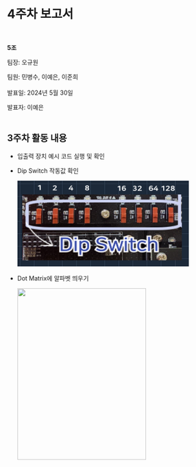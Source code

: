 # 4주차 보고서
</br>

**5조**   

팀장: 오규원

팀원: 민병수, 이예은, 이준희   
</br>
발표일: 2024년 5월 30일

발표자: 이예은
</br>
</br>

## 3주차 활동 내용
+ 입출력 장치 예시 코드 실행 및 확인
+ Dip Switch 작동값 확인
  
  <img src="https://github.com/IoT-programing-team-5/IoT-Project/blob/main/report/img/dip%20%EC%9E%91%EB%8F%99%EA%B0%92.PNG" width="400" height="200"/>
+ Dot Matrix에 알파벳 띄우기

  <img src="https://github.com/IoT-programing-team-5/IoT-Project/blob/main/report/img/dot%20%EC%95%8C%ED%8C%8C%EB%B2%B3.gif" width="300" height="400"/>
